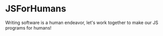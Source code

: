 # JSForHumans
Writing software is a human endeavor, let's work together to make our JS programs for humans!
